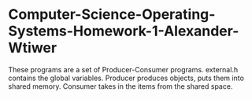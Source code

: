 # Computer-Science-Operating-Systems-Homework-1-Alexander-Wtiwer

These programs are a set of Producer-Consumer programs.
external.h contains the global variables.
Producer produces objects, puts them into shared memory.
Consumer takes in the items from the shared space.
